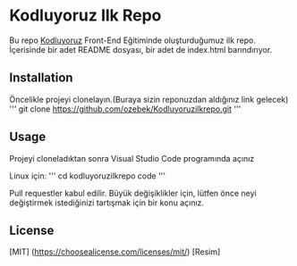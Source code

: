 # Kodluyoruz Ilk Repo
Bu repo [Kodluyoruz](https://www.kodluyoruz.org) Front-End Eğitiminde oluşturduğumuz ilk repo. İçerisinde bir adet README dosyası, bir adet de index.html barındırıyor.
 ## Installation
Öncelikle projeyi clonelayın.(Buraya sizin reponuzdan aldığınız link gelecek)
'''
 git clone https://github.com/ozebek/Kodluyoruzilkrepo.git
  '''
## Usage
Projeyi cloneladıktan sonra Visual Studio Code programında açınız

Linux için:
'''
cd kodluyoruzilkrepo
code
'''

Pull requestler kabul edilir. Büyük değişiklikler için, lütfen önce neyi değiştirmek istediğinizi tartışmak için bir konu açınız.

## License
[MIT] (https://choosealicense.com/licenses/mit/)
[Resim]


